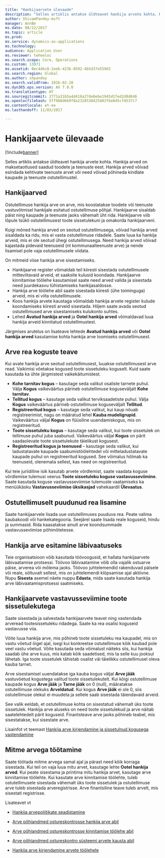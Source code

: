 ```yaml
---
title: "Hankijaarvete ülevaade"
description: "Selles artiklis antakse üldteavet hankija arvete kohta. Hankija arved on maksetaotlused saadud toodete ja teenuste eest. Hankija arved võivad esindada kehtivate teenuste arvet või need võivad põhineda kindlate kaupade ja teenuste ostutellimustel."
author: ShivamPandey-msft
manager: AnnBe
ms.date: 08/22/2017
ms.topic: article
ms.prod: 
ms.service: dynamics-ax-applications
ms.technology: 
audience: Application User
ms.reviewer: twheeloc
ms.search.scope: Core, Operations
ms.custom: 13971
ms.assetid: 0ec4dbc0-2eeb-423b-8592-4b5d37e559d3
ms.search.region: Global
ms.author: shpandey
ms.search.validFrom: 2016-02-28
ms.dyn365.ops.version: AX 7.0.0
ms.translationtype: HT
ms.sourcegitcommit: 2771a31b5a4d418a27de0ebe1945d1fed2d8d6d6
ms.openlocfilehash: 5ff988d669f8a2328530425482f6e045cf4537c7
ms.contentlocale: et-ee
ms.lasthandoff: 11/03/2017

---
```


# <a name="vendor-invoices-overview"></a>Hankijaarvete ülevaade

[!include[banner](../includes/banner.md)]


Selles artiklis antakse üldteavet hankija arvete kohta. Hankija arved on maksetaotlused saadud toodete ja teenuste eest. Hankija arved võivad esindada kehtivate teenuste arvet või need võivad põhineda kindlate kaupade ja teenuste ostutellimustel. 

<a name="vendor-invoices"></a>Hankijaarved
---------------

Ostutellimuse hankija arve on arve, mis koostatakse toodete või teenuste vastuvõtmisel hankijale esitatud ostutellimuse põhjal. Hankijaarve sisaldab päist ning kaupade ja teenuste jaoks vähemalt üht rida. Hankijaarve viib lõpule tsükli ostutellimusest toote sissetulekuni ja omakorda hankijaarveni. 

Kuigi mõned hankija arved on seotud ostutellimusega, võivad hankija arved sisaldada ka ridu, mis ei vasta ostutellimuse ridadele. Saate luua ka hankija arveid, mis ei ole seotud ühegi ostutellimusega. Need hankija arved võivad kajastada pidevaid teenuseid (nt kommunaalteenuste arve) ja nende lisamisel pole vaja ostutellimusele viidata. 

On mitmeid viise hankija arve sisestamiseks.

-   Hankijaarve register võimaldab teil kiiresti sisestada ostutellimusele mitteviitavaid arveid, et saaksite kulusid koondada. Hankijaarve kinnitamise töölehe kasutamisel saate need arved valida ja sisestada need juurdekasvu tühistamiseks hankijasaldosse.
-   Hankija arve töölehe abil saate sisestada kiiresti (ühe toiminguga) arveid, mis ei viita ostutellimusele.
-   Koos hankija arvete kaustaga võimaldab hankija arvete register kulude koondamiseks kiiresti arveid sisestada. Hiljem saate avada seotud ostutellimused arve sisestamiseks kulukonto suhtes.
-   Lehed **Avatud hankija arved** ja **Ootel hankija arved** võimaldavad luua hankija arveid kinnitatud ostutellimustest.

Järgmises arutelus on lisateave lehtede **Avatud hankija arved** või **Ootel hankija arved** kasutamise kohta hankija arve loomiseks ostutellimusest.

## <a name="understanding-invoice-line-quantities"></a>Arve rea koguste teave
Kui avate hankija arve seotud ostutellimusest, luuakse ostutellimusest arve read. Vaikimisi võetakse kogused toote sissetuleku koguselt. Kuid saate kasutada ka ühte järgmistest vaikekäitumistest.

-   **Kohe tarnitav kogus** – kasutage seda valikut osaliste tarnete puhul. Välja **Kogus** vaikeväärtus pärineb ostutellimuse koguseväljalt **Kohe tarnitav**.
-   **Tellitud kogus** – kasutage seda valikut terviksaadetiste puhul. Välja **Kogus** vaikeväärtus pärineb ostutellimuse koguseväljalt **Tellitud**.
-   **Registreeritud kogus** – kasutage seda valikut, kui kaup nõuab registreerimist, nagu on määratud lehel **Kauba mudeligrupid**. Vaikeväärtus väljal **Kogus** on füüsiline uuendamiskogus, mis on registreeritud.
-   **Toote sissetuleku kogus** – kasutage seda valikut, kui toote sissetulek on tellimuse puhul juba saabunud. Vaikeväärtus väljal **Kogus** on pärit saadaolevate toote sissetulekute täielikust kogusest.
-   **Registreeritud kogus ja teenused** – kasutage seda valikut, kui ladustatavate kaupade saabumistöölehtedel või mitteladustatavate kaupade puhul on registreeritud kogused. See võimalus hõlmab ka teenuseid, olenemata sellest, kas need on registreeritud.

Kui teie juriidiline isik kasutab arvete võrdlemist, saate vaadata koguse võrdlemise tulemusi veerus **Toote sissetuleku koguse vastavusseviimine**. Saate kasutada koguse vastavusseviimise tulemuste vaatamiseks ka menüükäsku **Vastavusseviimise üksikasjad** vahekaardil **Ülevaatus**.

## <a name="adding-a-line-that-wasnt-on-the-purchase-order"></a>Ostutellimuselt puudunud rea lisamine
Saate hankijaarvele lisada uue ostutellimuses puuduva rea. Peate valima kaubakoodi või hankekategooria. Seejärel saate lisada reale koguseid, hindu ja summasid. Rida kaasatakse ainult arve koondsummade vastavusseviimise põhimõtetesse.

## <a name="submitting-a-vendor-invoice-for-review"></a>Hankija arve esitamine läbivaatuseks
Teie organisatsioon võib kasutada töövoogusid, et hallata hankijaarvete läbivaatamise protsessi. Töövoo läbivaatamine võib olla vajalik ostuarve päise, arverea või mõlema jaoks. Töövoo juhtelemendid rakenduvad päisele või reale, sõltuvalt sellest, mis on juhtelemendi klõpsamise ajal aktiivne. Nupu **Sisesta** asemel näete nuppu **Edasta**, mida saate kasutada hankija arve läbivaatamisprotsessi saatmiseks.

## <a name="matching-vendor-invoices-to-product-receipts"></a>Hankijaarvete vastavusseviimine toote sissetulekutega
Saate sisestada ja salvestada hankijaarvete teavet ning vastendada arveread tootesissetuleku ridadega. Saate ka rea osalisi koguseid vastavusse viia. 

Võite luua hankija arve, mis põhineb toote sissetuleku rea kaupadel, mis on vastu võetud õigel ajal, isegi kui konkreetse ostutellimuse kõik kaubad pole veel vastu võetud. Võite kasutada seda võimalust näiteks siis, kui hankija saadab ühe arve kuus, mis katab kõik saadetised, mis ta selle kuu jooksul lähetab. Iga toote sissetulek tähistab osalist väi täielikku ostutellimusel oleva kauba tarnet. 

Arve sisestamisel uuendatakse iga kauba kogus väljal **Arve jääk** vastuvõetud kogustega valitud toote sissetulekutelt. Kui kõigi ostutellimuse kaupade kogus **Arve jääk** ja **Tarne jääk** on 0 (null), määratakse ostutellimuse olekuks **Arveldatud**. Kui kogus **Arve jääk** ei ole 0, siis ostutellimuse olekut ei muudeta ja sellele saab sisestada täiendavaid arveid.

See valik eeldab, et ostutellimuse kohta on sisestatud vähemalt üks toote sissetulek. Hankija arve aluseks on need toote sissetulekud ja arve näitab saatelehtedelt pärit koguseid. Finantsteave arve jaoks põhineb teabel, mis sisestatakse, kui sisestate arve.

Lisainfot vt teemast [Hankija arve kirjendamine ja sissetulnud kogusega vastendamine](../accounts-receivable/tasks/record-vendor-invoice-match-against-received-quantity.md)

## <a name="working-with-multiple-invoices"></a>Mitme arvega töötamine

Saate töötada mitme arvega samal ajal ja pärast need kõik korraga sisestada. Kui teil on vaja luua mitu arvet, kasutage lehte **Ootel hankija arved**. Kui peate sisestama ja printima mitu hankija arvet, kasutage arve kinnitamise töölehte. Kui kasutate arve kinnitamise töölehte, tuleb ostutellimusele sisestada vähemalt üks toote sissetulek ja ostutellimuse arve tuleb sisestada arveregistrisse. Arve finantsiline teave tuleb arvelt, mis sisestati registrisse.


Lisateavet vt 

 - [Hankija arvepoliitikate seadistamine](../accounts-receivable/tasks/set-up-vendor-invoice-policies.md) 

 - [Arve põhiandmed ostureskontrosse hankija arve abil](tasks/key-invoice-data-ap-system-vendor-invoice.md)
 
 - [Arve põhiandmed ostureskontrosse kinnitamise töölehe abil](tasks/key-invoice-data-into-ap-system-approval-journal.md)
  
 - [Arve põhiandmed ostureskontro süsteemi arvete kausta abil](tasks/key-invoice-data-into-ap-system-invoice-pool.md)
 
 - [Hankija arve kirjendamine arvete töölehele](tasks/record-vendor-invoice-invoice-journal.md)


